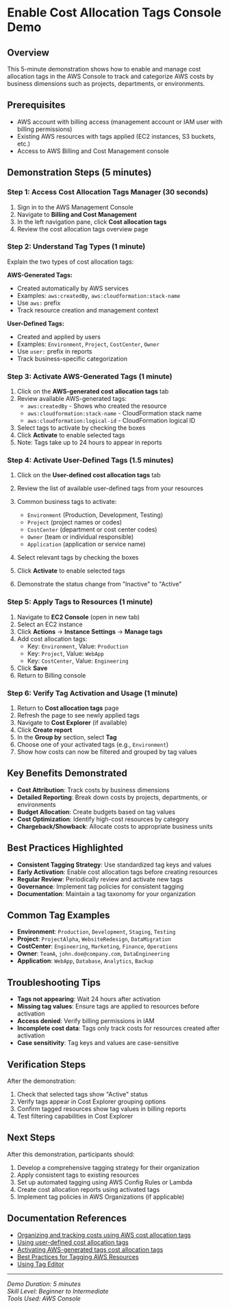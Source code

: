 # Enable Cost Allocation Tags Console Demo

## Overview
This 5-minute demonstration shows how to enable and manage cost allocation tags in the AWS Console to track and categorize AWS costs by business dimensions such as projects, departments, or environments.

## Prerequisites
- AWS account with billing access (management account or IAM user with billing permissions)
- Existing AWS resources with tags applied (EC2 instances, S3 buckets, etc.)
- Access to AWS Billing and Cost Management console

## Demonstration Steps (5 minutes)

### Step 1: Access Cost Allocation Tags Manager (30 seconds)
1. Sign in to the AWS Management Console
2. Navigate to **Billing and Cost Management**
3. In the left navigation pane, click **Cost allocation tags**
4. Review the cost allocation tags overview page

### Step 2: Understand Tag Types (1 minute)
Explain the two types of cost allocation tags:

**AWS-Generated Tags:**
- Created automatically by AWS services
- Examples: `aws:createdBy`, `aws:cloudformation:stack-name`
- Use `aws:` prefix
- Track resource creation and management context

**User-Defined Tags:**
- Created and applied by users
- Examples: `Environment`, `Project`, `CostCenter`, `Owner`
- Use `user:` prefix in reports
- Track business-specific categorization

### Step 3: Activate AWS-Generated Tags (1 minute)
1. Click on the **AWS-generated cost allocation tags** tab
2. Review available AWS-generated tags:
   - `aws:createdBy` - Shows who created the resource
   - `aws:cloudformation:stack-name` - CloudFormation stack name
   - `aws:cloudformation:logical-id` - CloudFormation logical ID
3. Select tags to activate by checking the boxes
4. Click **Activate** to enable selected tags
5. Note: Tags take up to 24 hours to appear in reports

### Step 4: Activate User-Defined Tags (1.5 minutes)
1. Click on the **User-defined cost allocation tags** tab
2. Review the list of available user-defined tags from your resources
3. Common business tags to activate:
   - `Environment` (Production, Development, Testing)
   - `Project` (project names or codes)
   - `CostCenter` (department or cost center codes)
   - `Owner` (team or individual responsible)
   - `Application` (application or service name)

4. Select relevant tags by checking the boxes
5. Click **Activate** to enable selected tags
6. Demonstrate the status change from "Inactive" to "Active"

### Step 5: Apply Tags to Resources (1 minute)
1. Navigate to **EC2 Console** (open in new tab)
2. Select an EC2 instance
3. Click **Actions** → **Instance Settings** → **Manage tags**
4. Add cost allocation tags:
   - Key: `Environment`, Value: `Production`
   - Key: `Project`, Value: `WebApp`
   - Key: `CostCenter`, Value: `Engineering`
5. Click **Save**
6. Return to Billing console

### Step 6: Verify Tag Activation and Usage (1 minute)
1. Return to **Cost allocation tags** page
2. Refresh the page to see newly applied tags
3. Navigate to **Cost Explorer** (if available)
4. Click **Create report**
5. In the **Group by** section, select **Tag**
6. Choose one of your activated tags (e.g., `Environment`)
7. Show how costs can now be filtered and grouped by tag values

## Key Benefits Demonstrated
- **Cost Attribution**: Track costs by business dimensions
- **Detailed Reporting**: Break down costs by projects, departments, or environments
- **Budget Allocation**: Create budgets based on tag values
- **Cost Optimization**: Identify high-cost resources by category
- **Chargeback/Showback**: Allocate costs to appropriate business units

## Best Practices Highlighted
- **Consistent Tagging Strategy**: Use standardized tag keys and values
- **Early Activation**: Enable cost allocation tags before creating resources
- **Regular Review**: Periodically review and activate new tags
- **Governance**: Implement tag policies for consistent tagging
- **Documentation**: Maintain a tag taxonomy for your organization

## Common Tag Examples
- **Environment**: `Production`, `Development`, `Staging`, `Testing`
- **Project**: `ProjectAlpha`, `WebsiteRedesign`, `DataMigration`
- **CostCenter**: `Engineering`, `Marketing`, `Finance`, `Operations`
- **Owner**: `TeamA`, `john.doe@company.com`, `DataEngineering`
- **Application**: `WebApp`, `Database`, `Analytics`, `Backup`

## Troubleshooting Tips
- **Tags not appearing**: Wait 24 hours after activation
- **Missing tag values**: Ensure tags are applied to resources before activation
- **Access denied**: Verify billing permissions in IAM
- **Incomplete cost data**: Tags only track costs for resources created after activation
- **Case sensitivity**: Tag keys and values are case-sensitive

## Verification Steps
After the demonstration:
1. Check that selected tags show "Active" status
2. Verify tags appear in Cost Explorer grouping options
3. Confirm tagged resources show tag values in billing reports
4. Test filtering capabilities in Cost Explorer

## Next Steps
After this demonstration, participants should:
1. Develop a comprehensive tagging strategy for their organization
2. Apply consistent tags to existing resources
3. Set up automated tagging using AWS Config Rules or Lambda
4. Create cost allocation reports using activated tags
5. Implement tag policies in AWS Organizations (if applicable)

## Documentation References
- [Organizing and tracking costs using AWS cost allocation tags](https://docs.aws.amazon.com/awsaccountbilling/latest/aboutv2/cost-alloc-tags.html)
- [Using user-defined cost allocation tags](https://docs.aws.amazon.com/awsaccountbilling/latest/aboutv2/custom-tags.html)
- [Activating AWS-generated tags cost allocation tags](https://docs.aws.amazon.com/awsaccountbilling/latest/aboutv2/activate-built-in-tags.html)
- [Best Practices for Tagging AWS Resources](https://docs.aws.amazon.com/whitepapers/latest/tagging-best-practices/tagging-best-practices.html)
- [Using Tag Editor](https://docs.aws.amazon.com/tag-editor/latest/userguide/tag-editor.html)

---
*Demo Duration: 5 minutes*  
*Skill Level: Beginner to Intermediate*  
*Tools Used: AWS Console*
